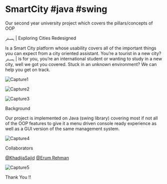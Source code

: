 # SmartCity #java #swing 

Our second year university project which covers the pillars/concepts of OOP


ہمسفر    |  Exploring Cities Redesigned 
 
Is a Smart City platform whose usability covers all of the important things you can expect from a city oriented assistant.
You’re a tourist in a new city? ہمسفر | is for you, you’re an international student or wanting to study in a new city, well we got you covered. Stuck in an unknown environment? We can help you get on track.


![Capture1](https://user-images.githubusercontent.com/57583461/132851326-87da3162-0892-4a94-88cf-4f86d1db1fef.PNG)


![Capture2](https://user-images.githubusercontent.com/57583461/132851566-462efc8a-3c54-4805-82c8-cc5fa548a4ae.PNG)


![Capture3](https://user-images.githubusercontent.com/57583461/132851595-cb83fbc3-01c0-4e57-a3d0-fd08d606b5b2.PNG)


Background

Our project is implemented on Java (swing library) covering most if not all of the OOP features to give it a menu driven console ready experience as well as a GUI version of the same management system. 

![Capture4](https://user-images.githubusercontent.com/57583461/132851654-9c7ff731-a9bb-4d88-abe3-0fa7c1815e78.PNG)

Collaborators 

<a href="https://github.com/KhadijaSajid">@KhadijaSajid<a>
<a href="https://github.com/Erum-Rehman">@Erum Rehman<a>

![Capture5](https://user-images.githubusercontent.com/57583461/132851777-92b568d9-b358-4c0e-817b-d07e59e5ca83.PNG)

Thank You !!
